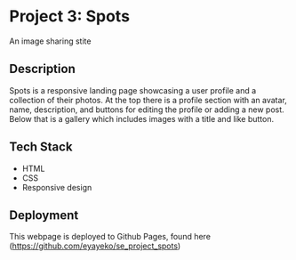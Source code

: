 # Project 3: Spots

An image sharing stite

## Description

Spots is a responsive landing page showcasing a user profile and a collection of their photos. At the top there is a profile section with an avatar, name, description, and buttons for editing the profile or adding a new post. Below that is a gallery which includes images with a title and like button.

## Tech Stack

- HTML
- CSS
- Responsive design

## Deployment

This webpage is deployed to Github Pages,
found here (https://github.com/eyayeko/se_project_spots)
